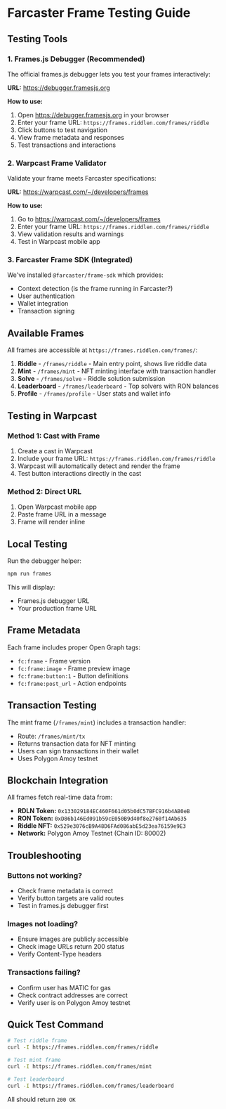 # Farcaster Frame Testing Guide

## Testing Tools

### 1. Frames.js Debugger (Recommended)
The official frames.js debugger lets you test your frames interactively:

**URL:** https://debugger.framesjs.org

**How to use:**
1. Open https://debugger.framesjs.org in your browser
2. Enter your frame URL: `https://frames.riddlen.com/frames/riddle`
3. Click buttons to test navigation
4. View frame metadata and responses
5. Test transactions and interactions

### 2. Warpcast Frame Validator
Validate your frame meets Farcaster specifications:

**URL:** https://warpcast.com/~/developers/frames

**How to use:**
1. Go to https://warpcast.com/~/developers/frames
2. Enter your frame URL: `https://frames.riddlen.com/frames/riddle`
3. View validation results and warnings
4. Test in Warpcast mobile app

### 3. Farcaster Frame SDK (Integrated)
We've installed `@farcaster/frame-sdk` which provides:
- Context detection (is the frame running in Farcaster?)
- User authentication
- Wallet integration
- Transaction signing

## Available Frames

All frames are accessible at `https://frames.riddlen.com/frames/`:

1. **Riddle** - `/frames/riddle` - Main entry point, shows live riddle data
2. **Mint** - `/frames/mint` - NFT minting interface with transaction handler
3. **Solve** - `/frames/solve` - Riddle solution submission
4. **Leaderboard** - `/frames/leaderboard` - Top solvers with RON balances
5. **Profile** - `/frames/profile` - User stats and wallet info

## Testing in Warpcast

### Method 1: Cast with Frame
1. Create a cast in Warpcast
2. Include your frame URL: `https://frames.riddlen.com/frames/riddle`
3. Warpcast will automatically detect and render the frame
4. Test button interactions directly in the cast

### Method 2: Direct URL
1. Open Warpcast mobile app
2. Paste frame URL in a message
3. Frame will render inline

## Local Testing

Run the debugger helper:
```bash
npm run frames
```

This will display:
- Frames.js debugger URL
- Your production frame URL

## Frame Metadata

Each frame includes proper Open Graph tags:
- `fc:frame` - Frame version
- `fc:frame:image` - Frame preview image
- `fc:frame:button:1` - Button definitions
- `fc:frame:post_url` - Action endpoints

## Transaction Testing

The mint frame (`/frames/mint`) includes a transaction handler:
- Route: `/frames/mint/tx`
- Returns transaction data for NFT minting
- Users can sign transactions in their wallet
- Uses Polygon Amoy testnet

## Blockchain Integration

All frames fetch real-time data from:
- **RDLN Token:** `0x133029184EC460F661d05b0dC57BFC916b4AB0eB`
- **RON Token:** `0xD86b146Ed091b59cE050B9d40f8e2760f14Ab635`
- **Riddle NFT:** `0x529e3076cB9A48D6FAd086abE5d23ea76159e9E3`
- **Network:** Polygon Amoy Testnet (Chain ID: 80002)

## Troubleshooting

### Buttons not working?
- Check frame metadata is correct
- Verify button targets are valid routes
- Test in frames.js debugger first

### Images not loading?
- Ensure images are publicly accessible
- Check image URLs return 200 status
- Verify Content-Type headers

### Transactions failing?
- Confirm user has MATIC for gas
- Check contract addresses are correct
- Verify user is on Polygon Amoy testnet

## Quick Test Command

```bash
# Test riddle frame
curl -I https://frames.riddlen.com/frames/riddle

# Test mint frame
curl -I https://frames.riddlen.com/frames/mint

# Test leaderboard
curl -I https://frames.riddlen.com/frames/leaderboard
```

All should return `200 OK`
